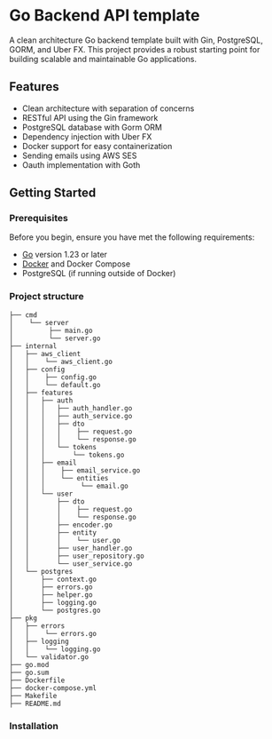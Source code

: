 # Go Backend API template

A clean architecture Go backend template built with Gin, PostgreSQL, GORM, and Uber FX. This project provides a robust starting point for building scalable and maintainable Go applications.

## Features

- Clean architecture with separation of concerns
- RESTful API using the Gin framework
- PostgreSQL database with Gorm ORM
- Dependency injection with Uber FX
- Docker support for easy containerization
- Sending emails using AWS SES
- Oauth implementation with Goth

## Getting Started

### Prerequisites

Before you begin, ensure you have met the following requirements:

- [Go](https://golang.org/dl/) version 1.23 or later
- [Docker](https://www.docker.com/get-started) and Docker Compose
- PostgreSQL (if running outside of Docker)

### Project structure

```shell
├── cmd
│    └── server
│         ├── main.go
│         └── server.go
├── internal
│   ├── aws_client
│   │    └── aws_client.go
│   ├── config
│   │    ├── config.go
│   │    └── default.go
│   ├── features
│   │   ├── auth
│   │   │   ├── auth_handler.go
│   │   │   ├── auth_service.go
│   │   │   ├── dto
│   │   │   │    ├── request.go
│   │   │   │    └── response.go
│   │   │   └── tokens
│   │   │       └── tokens.go
│   │   ├── email
│   │   │    ├── email_service.go
│   │   │    └── entities
│   │   │         └── email.go
│   │   └── user
│   │       ├── dto
│   │       │    ├── request.go
│   │       │    └── response.go
│   │       ├── encoder.go
│   │       ├── entity
│   │       │    └── user.go
│   │       ├── user_handler.go
│   │       ├── user_repository.go
│   │       └── user_service.go
│   └── postgres
│       ├── context.go
│       ├── errors.go
│       ├── helper.go
│       ├── logging.go
│       └── postgres.go
├── pkg
│   ├── errors
│   │    └── errors.go
│   ├── logging
│   │    └── logging.go
│   └── validator.go
├── go.mod
├── go.sum
├── Dockerfile
├── docker-compose.yml
├── Makefile
├── README.md
```

### Installation
